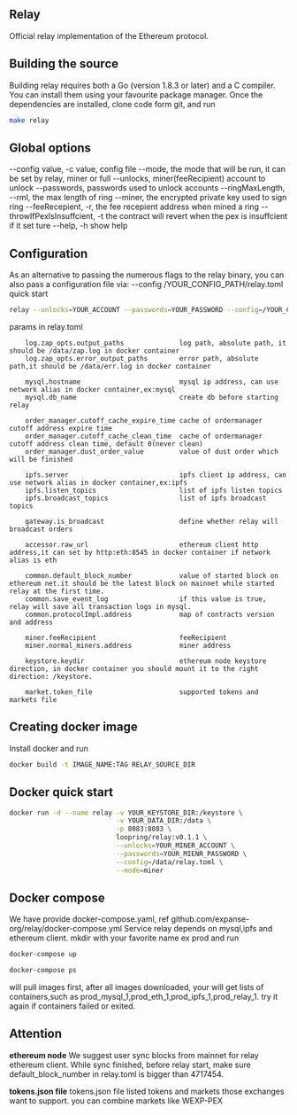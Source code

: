 ## ****Relay****

Official relay implementation of the Ethereum protocol.


## **Building the source**
Building relay requires both a Go (version 1.8.3 or later) and a C compiler.
You can install them using your favourite package manager.
Once the dependencies are installed, clone code form git, and run
```bash
make relay
```

## **Global    options**
   --config value, -c value,            config file
   --mode,                              the mode that will be run, it can be set by relay, miner or full
   --unlocks,                           miner(feeRecipient) account to unlock
   --passwords,                         passwords used to unlock accounts
   --ringMaxLength, --rml,              the max length of ring
   --miner,                             the encrypted private key used to sign ring
   --feeRecepient, -r,                  the fee recepient address when mined a ring
   --throwIfPexIsInsuffcient, -t        the contract will revert when the pex is insuffcient if it set ture
   --help, -h                           show help


## **Configuration**
As an alternative to passing the numerous flags to the relay binary, you can also pass a configuration file via:
--config /YOUR_CONFIG_PATH/relay.toml
quick start
```bash
relay --unlocks=YOUR_ACCOUNT --passwords=YOUR_PASSWORD --config=/YOUR_CONFIG_PATH/relay.toml --mode=miner
```

params in relay.toml
```$xslt
    log.zap_opts.output_paths              log path, absolute path, it should be /data/zap.log in docker container
    log.zap_opts.error_output_paths        error path, absolute path,it should be /data/err.log in docker container

    mysql.hostname                         mysql ip address, can use network alias in docker container,ex:mysql
    mysql.db_name                          create db before starting relay
    
    order_manager.cutoff_cache_expire_time cache of ordermanager cutoff address expire time
    order_manager.cutoff_cache_clean_time  cache of ordermanager cutoff address clean time, default 0(never clean)
    order_manager.dust_order_value         value of dust order which will be finished
    
    ipfs.server                            ipfs client ip address, can use network alias in docker container,ex:ipfs
    ipfs.listen_topics                     list of ipfs listen topics
    ipfs.broadcast_topics                  list of ipfs broadcast topics
    
    gateway.is_broadcast                   define whether relay will broadcast orders
    
    accessor.raw_url                       ethereum client http address,it can set by http:eth:8545 in docker container if network alias is eth
    
    common.default_block_number            value of started block on ethereum net.it should be the latest block on mainnet while started relay at the first time.
    common.save_event_log                  if this value is true, relay will save all transaction logs in mysql.
    common.protocolImpl.address            map of contracts version and address
    
    miner.feeRecipient                     feeRecipient
    miner.normal_miners.address            miner address

    keystore.keydir                        ethereum node keystore direction, in docker container you should mount it to the right direction: /keystore.
    
    market.token_file                      supported tokens and markets file
```

## **Creating docker image**
Install docker and run
```bash
docker build -t IMAGE_NAME:TAG RELAY_SOURCE_DIR
```

## **Docker quick start**
```bash
docker run -d --name relay -v YOUR_KEYSTORE_DIR:/keystore \
                           -v YOUR_DATA_DIR:/data \
                           -p 8083:8083 \
                           loopring/relay:v0.1.1 \
                           --unlocks=YOUR_MINER_ACCOUNT \
                           --passwords=YOUR_MIENR_PASSWORD \
                           --config=/data/relay.toml \
                           --mode=miner
```


## **Docker compose**
We have provide docker-compose.yaml, ref github.com/expanse-org/relay/docker-compose.yml
Service relay depends on mysql,ipfs and ethereum client. mkdir with your favorite name ex prod and run 
```bash
docker-compose up
```
```bash
docker-compose ps
```
will pull images first, after all images downloaded, your will get lists of containers,such as prod_mysql_1,prod_eth_1,prod_ipfs_1,prod_relay_1.
try it again if containers failed or exited.

## **Attention**
**ethereum node**
We suggest user sync blocks from mainnet for relay ethereum client.
While sync finished, before relay start, make sure default_block_number in relay.toml  is bigger than 4717454.

**tokens.json file**
tokens.json file listed tokens and markets those exchanges want to support.
you can combine markets like WEXP-PEX

